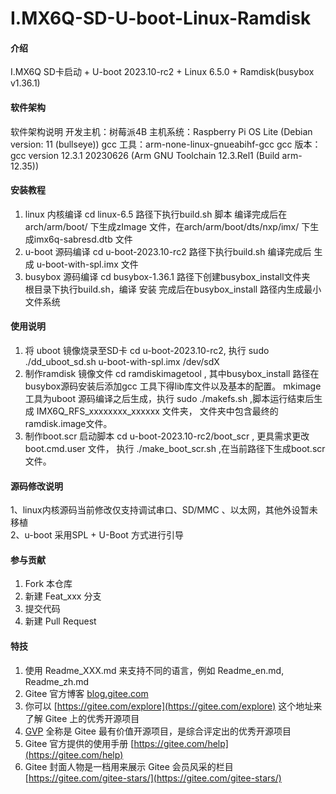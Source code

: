 # I.MX6Q-SD-U-boot-Linux-Ramdisk

#### 介绍
I.MX6Q SD卡启动 + U-boot 2023.10-rc2 + Linux 6.5.0 + Ramdisk(busybox v1.36.1)

#### 软件架构
软件架构说明
开发主机：树莓派4B
主机系统：Raspberry Pi OS Lite (Debian version: 11 (bullseye))
gcc 工具：arm-none-linux-gnueabihf-gcc 
gcc 版本：gcc version 12.3.1 20230626 (Arm GNU Toolchain 12.3.Rel1 (Build arm-12.35))

#### 安装教程
1.  linux 内核编译
    cd linux-6.5 路径下执行build.sh 脚本
    编译完成后在 arch/arm/boot/ 下生成zImage 文件，在arch/arm/boot/dts/nxp/imx/ 下生成imx6q-sabresd.dtb 文件  
2.  u-boot 源码编译
    cd u-boot-2023.10-rc2 路径下执行build.sh 
    编译完成后 生成 u-boot-with-spl.imx 文件
3.  busybox 源码编译
    cd busybox-1.36.1 路径下创建busybox_install文件夹  
    根目录下执行build.sh，编译 安装 完成后在busybox_install 路径内生成最小文件系统  

#### 使用说明
1.  将 uboot 镜像烧录至SD卡
    cd u-boot-2023.10-rc2, 执行 sudo ./dd_uboot_sd.sh u-boot-with-spl.imx /dev/sdX 
2.  制作ramdisk 镜像文件
    cd ramdiskimagetool , 其中busybox_install 路径在busybox源码安装后添加gcc 工具下得lib库文件以及基本的配置。
    mkimage 工具为uboot 源码编译之后生成，执行 sudo ./makefs.sh ,脚本运行结束后生成 IMX6Q_RFS_xxxxxxxx_xxxxxx 文件夹，
    文件夹中包含最终的ramdisk.image文件。 
3.  制作boot.scr 启动脚本
    cd u-boot-2023.10-rc2/boot_scr , 更具需求更改boot.cmd.user 文件， 执行 ./make_boot_scr.sh ,在当前路径下生成boot.scr 文件。

#### 源码修改说明
1、linux内核源码当前修改仅支持调试串口、SD/MMC 、以太网，其他外设暂未移植  
2、u-boot 采用SPL + U-Boot 方式进行引导
#### 参与贡献

1.  Fork 本仓库
2.  新建 Feat_xxx 分支
3.  提交代码
4.  新建 Pull Request


#### 特技

1.  使用 Readme\_XXX.md 来支持不同的语言，例如 Readme\_en.md, Readme\_zh.md
2.  Gitee 官方博客 [blog.gitee.com](https://blog.gitee.com)
3.  你可以 [https://gitee.com/explore](https://gitee.com/explore) 这个地址来了解 Gitee 上的优秀开源项目
4.  [GVP](https://gitee.com/gvp) 全称是 Gitee 最有价值开源项目，是综合评定出的优秀开源项目
5.  Gitee 官方提供的使用手册 [https://gitee.com/help](https://gitee.com/help)
6.  Gitee 封面人物是一档用来展示 Gitee 会员风采的栏目 [https://gitee.com/gitee-stars/](https://gitee.com/gitee-stars/)
